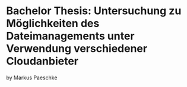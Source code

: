 # Bachelor Thesis: Untersuchung zu Möglichkeiten des Dateimanagements unter Verwendung verschiedener Cloudanbieter

by Markus Paeschke
